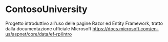 # ContosoUniversity
Progetto introduttivo all'uso delle pagine Razor ed Entity Framework, tratto dalla documentazione ufficiale Microsoft https://docs.microsoft.com/en-us/aspnet/core/data/ef-rp/intro
